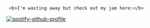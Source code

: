  ### 

<p align="center">
     
     <b>I'm wasting away but check out my jam here:</b>
  
[![spotify-github-profile](https://spotify-github-profile.vercel.app/api/view?uid=aek2qzfkk8xtigftbni4ijv42&cover_image=true&theme=default)](https://github.com/kittinan/spotify-github-profile)

</p>
